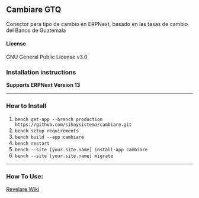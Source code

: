 ## Cambiare GTQ

Conector para tipo de cambio en ERPNext, basado en las tasas de cambio del Banco de Guatemala

#### License

GNU General Public License v3.0

### Installation instructions

**Supports ERPNext Version 13**

---

### How to Install

1. `bench get-app --branch production https://github.com/sihaysistema/cambiare.git`
2. `bench setup requirements`
3. `bench build --app cambiare`
4. `bench restart`
5. `bench --site [your.site.name] install-app cambiare`
6. `bench --site [your.site.name] migrate`

---

### How To Use:

[Revelare Wiki](https://github.com/sihaysistema/revelare/wiki)
